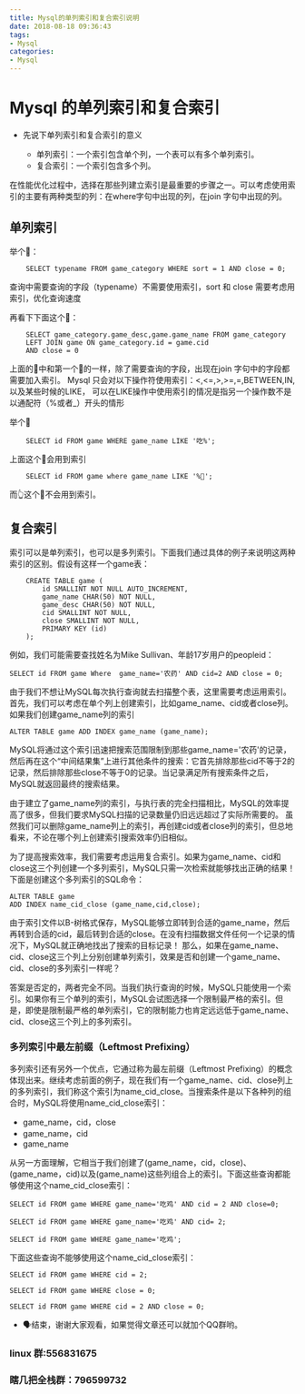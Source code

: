 ```yaml
---
title: Mysql的单列索引和复合索引说明
date: 2018-08-18 09:36:43
tags:
- Mysql
categories:
- Mysql
---
```

# Mysql 的单列索引和复合索引

- 先说下单列索引和复合索引的意义

    - 单列索引：一个索引包含单个列，一个表可以有多个单列索引。
    - 复合索引：一个索引包含多个列。

在性能优化过程中，选择在那些列建立索引是最重要的步骤之一。可以考虑使用索引的主要有两种类型的列：在where字句中出现的列，在join 字句中出现的列。
## 单列索引

举个🌰：

```
    SELECT typename FROM game_category WHERE sort = 1 AND close = 0;

```
查询中需要查询的字段（typename）不需要使用索引，sort 和 close 需要考虑用索引，优化查询速度

再看下下面这个🌰：

```
    SELECT game_category.game_desc,game.game_name FROM game_category
    LEFT JOIN game ON game_category.id = game.cid
    AND close = 0
```
上面的🌰中和第一个🌰的一样，除了需要查询的字段，出现在join 字句中的字段都需要加入索引。
Mysql 只会对以下操作符使用索引：<,<=,>,>=,=,BETWEEN,IN,以及某些时候的LIKE，
可以在LIKE操作中使用索引的情况是指另一个操作数不是以通配符（%或者_）开头的情形

举个🌰
```
    SELECT id FROM game WHERE game_name LIKE '吃%';
```
上面这个🌰会用到索引
```
    SELECT id FROM game where game_name LIKE '%🐔';
```
而👆这个🌰不会用到索引。

## 复合索引

索引可以是单列索引，也可以是多列索引。下面我们通过具体的例子来说明这两种索引的区别。假设有这样一个game表：

```
    CREATE TABLE game (
        id SMALLINT NOT NULL AUTO_INCREMENT,
        game_name CHAR(50) NOT NULL,
        game_desc CHAR(50) NOT NULL,
        cid SMALLINT NOT NULL,
        close SMALLINT NOT NULL,
        PRIMARY KEY (id)
    );
```
例如，我们可能需要查找姓名为Mike Sullivan、年龄17岁用户的peopleid：
```
SELECT id FROM game Where  game_name='农药' AND cid=2 AND close = 0;
```

由于我们不想让MySQL每次执行查询就去扫描整个表，这里需要考虑运用索引。
首先，我们可以考虑在单个列上创建索引，比如game_name、cid或者close列。如果我们创建game_name列的索引
```
ALTER TABLE game ADD INDEX game_name (game_name);
```
MySQL将通过这个索引迅速把搜索范围限制到那些game_name='农药'的记录，然后再在这个“中间结果集”上进行其他条件的搜索：它首先排除那些cid不等于2的记录，然后排除那些close不等于0的记录。当记录满足所有搜索条件之后，MySQL就返回最终的搜索结果。

由于建立了game_name列的索引，与执行表的完全扫描相比，MySQL的效率提高了很多，但我们要求MySQL扫描的记录数量仍旧远远超过了实际所需要的。
虽然我们可以删除game_name列上的索引，再创建cid或者close列的索引，但总地看来，不论在哪个列上创建索引搜索效率仍旧相似。

为了提高搜索效率，我们需要考虑运用复合索引。如果为game_name、cid和close这三个列创建一个多列索引，MySQL只需一次检索就能够找出正确的结果！下面是创建这个多列索引的SQL命令：

```
ALTER TABLE game
ADD INDEX name_cid_close (game_name,cid,close);
```

由于索引文件以B-树格式保存，MySQL能够立即转到合适的game_name，然后再转到合适的cid，最后转到合适的close。在没有扫描数据文件任何一个记录的情况下，MySQL就正确地找出了搜索的目标记录！
那么，如果在game_name、cid、close这三个列上分别创建单列索引，效果是否和创建一个game_name、cid、close的多列索引一样呢？

答案是否定的，两者完全不同。当我们执行查询的时候，MySQL只能使用一个索引。如果你有三个单列的索引，MySQL会试图选择一个限制最严格的索引。但是，即使是限制最严格的单列索引，它的限制能力也肯定远远低于game_name、cid、close这三个列上的多列索引。
### 多列索引中最左前缀（Leftmost Prefixing）

多列索引还有另外一个优点，它通过称为最左前缀（Leftmost Prefixing）的概念体现出来。继续考虑前面的例子，现在我们有一个game_name、cid、close列上的多列索引，我们称这个索引为name_cid_close。当搜索条件是以下各种列的组合时，MySQL将使用name_cid_close索引：

- game_name，cid，close
- game_name，cid
- game_name

从另一方面理解，它相当于我们创建了(game_name，cid，close)、(game_name，cid)以及(game_name)这些列组合上的索引。下面这些查询都能够使用这个name_cid_close索引：
```
SELECT id FROM game WHERE game_name='吃鸡' AND cid = 2 AND close=0;

SELECT id FROM game WHERE game_name='吃鸡' AND cid= 2;

SELECT id FROM game WHERE game_name='吃鸡';

```

下面这些查询不能够使用这个name_cid_close索引：
```
SELECT id FROM game WHERE cid = 2;

SELECT id FROM game WHERE close = 0;

SELECT id FROM game WHERE cid = 2 AND close = 0;
```

- 🗣结束，谢谢大家观看，如果觉得文章还可以就加个QQ群哟。
### linux 群:556831675
### 瞎几把全栈群：796599732